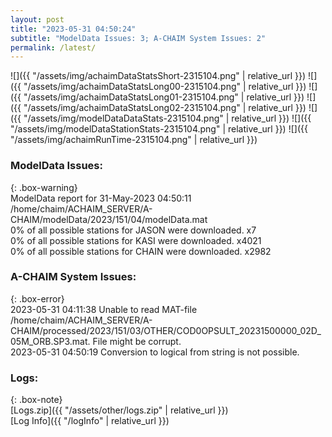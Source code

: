 ```yaml
---
layout: post
title: "2023-05-31 04:50:24"
subtitle: "ModelData Issues: 3; A-CHAIM System Issues: 2"
permalink: /latest/
---
```


![]({{ "/assets/img/achaimDataStatsShort-2315104.png" | relative_url }})
![]({{ "/assets/img/achaimDataStatsLong00-2315104.png" | relative_url }})
![]({{ "/assets/img/achaimDataStatsLong01-2315104.png" | relative_url }})
![]({{ "/assets/img/achaimDataStatsLong02-2315104.png" | relative_url }})
![]({{ "/assets/img/modelDataDataStats-2315104.png" | relative_url }})
![]({{ "/assets/img/modelDataStationStats-2315104.png" | relative_url }})
![]({{ "/assets/img/achaimRunTime-2315104.png" | relative_url }})


### ModelData Issues:  
  
{: .box-warning}  
 ModelData report for 31-May-2023 04:50:11   
 /home/chaim/ACHAIM_SERVER/A-CHAIM/modelData/2023/151/04/modelData.mat   
 0% of all possible stations for JASON were downloaded. x7   
 0% of all possible stations for KASI were downloaded. x4021   
 0% of all possible stations for CHAIN were downloaded. x2982   
  
### A-CHAIM System Issues:  
  
{: .box-error}  
2023-05-31 04:11:38 Unable to read MAT-file /home/chaim/ACHAIM_SERVER/A-CHAIM/processed/2023/151/03/OTHER/COD0OPSULT_20231500000_02D_05M_ORB.SP3.mat. File might be corrupt.  
2023-05-31 04:50:19 Conversion to logical from string is not possible.  

### Logs:  
  
{: .box-note}  
[Logs.zip]({{ "/assets/other/logs.zip" | relative_url }})  
[Log Info]({{ "/logInfo" | relative_url }})  
